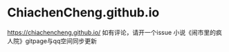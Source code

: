 # ChiachenCheng.github.io
https://chiachencheng.github.io/
如有评论，请开一个issue
小说《闹市里的疯人院》gitpage与qq空间同步更新
